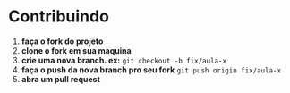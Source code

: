 # Contribuindo

1. **faça o fork do projeto**
2. **clone o fork em sua maquina**
3. **crie uma nova branch. ex:** `git checkout -b fix/aula-x`
4. **faça o push da nova branch pro seu fork** `git push origin fix/aula-x`
5. **abra um pull request**
